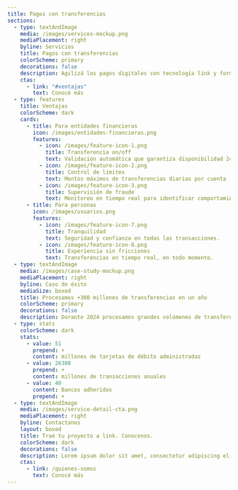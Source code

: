 ```yaml
---
title: Pagos con transferencias
sections:
  - type: textAndImage
    media: /images/services-mockup.png
    mediaPlacement: right
    byline: Servicios
    title: Pagos con transferencias
    colorScheme: primary
    decorations: false
    description: Agilizá los pagos digitales con tecnología link y formá parte de nuestro ecosistema.
    ctas:
      - link: "#ventajas"
        text: Conocé más
  - type: features
    title: Ventajas
    colorScheme: dark
    cards:
      - title: Para entidades financieras
        icon: /images/entidades-financieras.png
        features:
          - icon: /images/feature-icon-1.png
            title: Transferencia on/off
            text: Validación automática que garantiza disponibilidad 24/7 del servicio.
          - icon: /images/feature-icon-2.png
            title: Control de límites
            text: Montos máximos de transferencias diarias por cuenta  para prevenir estafas y errores.
          - icon: /images/feature-icon-3.png
            title: Supervisión de fraude
            text: Monitoreo en tiempo real para identificar comportamientos sospechosos.
      - title: Para personas
        icon: /images/usuarios.png
        features:
          - icon: /images/feature-icon-7.png
            title: Tranquilidad
            text: Seguridad y confianza en todas las transacciones.
          - icon: /images/feature-icon-8.png
            title: Experiencia sin fricciones
            text: Transferencias en tiempo real, en todo momento.
  - type: textAndImage
    media: /images/case-study-mockup.png
    mediaPlacement: right
    byline: Caso de éxito
    mediaSize: boxed
    title: Procesamos +300 millones de transferencias en un año
    colorScheme: primary
    decorations: false
    description: Durante 2024 procesamos grandes volúmenes de transferencias, siendo un socio clave para que entidades financieras y empresas optimicen sus pagos.
  - type: stats
    colorScheme: dark
    stats:
      - value: 51
        prepend: +
        content: millones de tarjetas de débito administradas
      - value: 26300
        prepend: +
        content: millones de transacciones anuales
      - value: 40
        content: Bancos adheridos
        prepend: +
  - type: textAndImage
    media: /images/service-detail-cta.png
    mediaPlacement: right
    byline: Contactanos
    layout: boxed
    title: Traé tu proyecto a link. Conocenos.
    colorScheme: dark
    decorations: false
    description: Lorem ipsum dolor sit amet, consectetur adipiscing elit. Duis enim leo, ornare ut aliquet et, euismod bibendum ex. In volutpat sollicitudin purus quis consectetur.
    ctas:
      - link: /quienes-somos
        text: Conocé más
---
```

